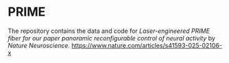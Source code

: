 # PRIME

The repository contains the data and code for _Laser-engineered PRIME fiber for our paper panoramic reconfigurable control of neural activity_ by _Nature Neuroscience_.
https://www.nature.com/articles/s41593-025-02106-x
